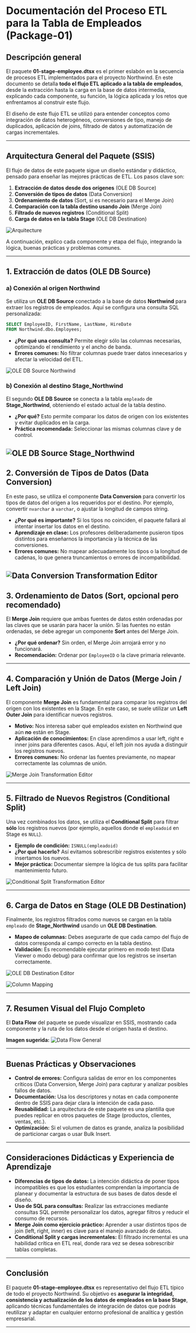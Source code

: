 # **Documentación del Proceso ETL para la Tabla de Empleados (Package-01)**

## **Descripción general**

El paquete **01-stage-employee.dtsx** es el primer eslabón en la secuencia de procesos ETL implementados para el proyecto Northwind. En este documento se detalla **todo el flujo ETL aplicado a la tabla de empleados**, desde la extracción hasta la carga en la base de datos intermedia, explicando cada componente, su función, la lógica aplicada y los retos que enfrentamos al construir este flujo.

El diseño de este flujo ETL se utilizó para entender conceptos como integración de datos heterogéneos, conversiones de tipo, manejo de duplicados, aplicación de joins, filtrado de datos y automatización de cargas incrementales.

---

## Arquitectura General del Paquete (SSIS)

El flujo de datos de este paquete sigue un diseño estándar y didáctico, pensado para enseñar las mejores prácticas de ETL. Los pasos clave son:

1. **Extracción de datos desde dos orígenes** (OLE DB Source)
2. **Conversión de tipos de datos** (Data Conversion)
3. **Ordenamiento de datos** (Sort, si es necesario para el Merge Join)
4. **Comparación con la tabla destino usando Join** (Merge Join)
5. **Filtrado de nuevos registros** (Conditional Split)
6. **Carga de datos en la tabla Stage** (OLE DB Destination)

![Arquitecture](../Imgs/01-Package/01-Package-Arquitecture.png)

A continuación, explico cada componente y etapa del flujo, integrando la lógica, buenas prácticas y problemas comunes.

---

## 1. Extracción de datos (OLE DB Source)

### a) Conexión al origen Northwind

Se utiliza un **OLE DB Source** conectado a la base de datos **Northwind** para extraer los registros de empleados. Aquí se configura una consulta SQL personalizada:

```sql
SELECT EmployeeID, FirstName, LastName, HireDate
FROM Northwind.dbo.Employees;
```

- **¿Por qué una consulta?** Permite elegir sólo las columnas necesarias, optimizando el rendimiento y el ancho de banda.
- **Errores comunes:** No filtrar columnas puede traer datos innecesarios y afectar la velocidad del ETL.

![OLE DB Source Northwind](../Imgs/01-Package/01-Package-ole-db-source-northwind.png)

### b) Conexión al destino Stage_Northwind

El segundo **OLE DB Source** se conecta a la tabla `empleado` de **Stage_Northwind**, obteniendo el estado actual de la tabla destino.

- **¿Por qué?** Esto permite comparar los datos de origen con los existentes y evitar duplicados en la carga.
- **Práctica recomendada:** Seleccionar las mismas columnas clave y de control.

## ![OLE DB Source Stage_Northwind](../Imgs/01-Package/01-Package-ole-db-source-stage-northwind.png)

## 2. Conversión de Tipos de Datos (Data Conversion)

En este paso, se utiliza el componente **Data Conversion** para convertir los tipos de datos del origen a los requeridos por el destino. Por ejemplo, convertir `nvarchar` a `varchar`, o ajustar la longitud de campos string.

- **¿Por qué es importante?** Si los tipos no coinciden, el paquete fallará al intentar insertar los datos en el destino.
- **Aprendizaje en clase:** Los profesores deliberadamente pusieron tipos distintos para enseñarnos la importancia y la técnica de las conversiones.
- **Errores comunes:** No mapear adecuadamente los tipos o la longitud de cadenas, lo que genera truncamientos o errores de incompatibilidad.

## ![Data Conversion Transformation Editor](../Imgs/01-Package/01-Package-Data-Conversion-Transformation-Editor.png)

## 3. Ordenamiento de Datos (Sort, opcional pero recomendado)

El **Merge Join** requiere que ambas fuentes de datos estén ordenadas por las claves que se usarán para hacer la unión. Si las fuentes no están ordenadas, se debe agregar un componente **Sort** antes del Merge Join.

- **¿Por qué ordenar?** Sin orden, el Merge Join arrojará error y no funcionará.
- **Recomendación:** Ordenar por `EmployeeID` o la clave primaria relevante.

---

## 4. Comparación y Unión de Datos (Merge Join / Left Join)

El componente **Merge Join** es fundamental para comparar los registros del origen con los existentes en la Stage. En este caso, se suele utilizar un **Left Outer Join** para identificar nuevos registros.

- **Motivo:** Nos interesa saber qué empleados existen en Northwind que aún **no** están en Stage.
- **Aplicación de conocimientos:** En clase aprendimos a usar left, right e inner joins para diferentes casos. Aquí, el left join nos ayuda a distinguir los registros nuevos.
- **Errores comunes:** No ordenar las fuentes previamente, no mapear correctamente las columnas de unión.

![Merge Join Transformation Editor](../Imgs/01-Package/01-Package-Merge-Join-Transformation-Editor.png)

---

## 5. Filtrado de Nuevos Registros (Conditional Split)

Una vez combinados los datos, se utiliza el **Conditional Split** para filtrar **sólo** los registros nuevos (por ejemplo, aquellos donde el `empleadoid` en Stage es `NULL`).

- **Ejemplo de condición:**
  `ISNULL(empleadoid)`
- **¿Por qué hacerlo?** Así evitamos sobrescribir registros existentes y sólo insertamos los nuevos.
- **Mejor práctica:** Documentar siempre la lógica de tus splits para facilitar mantenimiento futuro.

![Conditional Split Transformation Editor](../Imgs/01-Package/01-Package-Conditional-Split-Transformation-Editor.png)

---

## 6. Carga de Datos en Stage (OLE DB Destination)

Finalmente, los registros filtrados como nuevos se cargan en la tabla `empleado` de **Stage_Northwind** usando un **OLE DB Destination**.

- **Mapeo de columnas:** Debes asegurarte de que cada campo del flujo de datos corresponda al campo correcto en la tabla destino.
- **Validación:** Es recomendable ejecutar primero en modo test (Data Viewer o modo debug) para confirmar que los registros se insertan correctamente.

![OLE DB Destination Editor](../Imgs/01-Package/01-Package-OLE-DB-Destination-Editor.png)

![Column Mapping](../Imgs/01-Package/01-Package-Column-Mapping.png)

---

## 7. Resumen Visual del Flujo Completo

El **Data Flow** del paquete se puede visualizar en SSIS, mostrando cada componente y la ruta de los datos desde el origen hasta el destino.

**Imagen sugerida:**
![Data Flow General](../Imgs/01-Package/01-Package-Arquitecture.png)

---

## Buenas Prácticas y Observaciones

- **Control de errores:** Configura salidas de error en los componentes críticos (Data Conversion, Merge Join) para capturar y analizar posibles fallos de datos.
- **Documentación:** Usa los descriptores y notas en cada componente dentro de SSIS para dejar clara la intención de cada paso.
- **Reusabilidad:** La arquitectura de este paquete es una plantilla que puedes replicar en otros paquetes de Stage (productos, clientes, ventas, etc.).
- **Optimización:** Si el volumen de datos es grande, analiza la posibilidad de particionar cargas o usar Bulk Insert.

---

## Consideraciones Didácticas y Experiencia de Aprendizaje

- **Diferencias de tipos de datos:** La intención didáctica de poner tipos incompatibles es que los estudiantes comprendan la importancia de planear y documentar la estructura de sus bases de datos desde el diseño.
- **Uso de SQL para consultas:** Realizar las extracciones mediante consultas SQL permite personalizar los datos, agregar filtros y reducir el consumo de recursos.
- **Merge Join como ejercicio práctico:** Aprender a usar distintos tipos de join (left, right, inner) es clave para el manejo avanzado de datos.
- **Conditional Split y cargas incrementales:** El filtrado incremental es una habilidad crítica en ETL real, donde rara vez se desea sobrescribir tablas completas.

---

## Conclusión

El paquete **01-stage-employee.dtsx** es representativo del flujo ETL típico de todo el proyecto Northwind. Su objetivo es **asegurar la integridad, consistencia y actualización de los datos de empleados en la base Stage**, aplicando técnicas fundamentales de integración de datos que podrás reutilizar y adaptar en cualquier entorno profesional de analítica y gestión empresarial.

---
